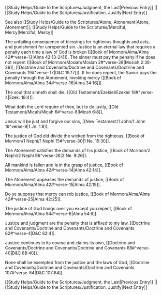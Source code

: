 [[Study Helps/Guide to the Scriptures/Judgment, the Last|Previous Entry]]  ||  [[Study Helps/Guide to the Scriptures/Justification, Justify|Next Entry]]

 See also [[Study Helps/Guide to the Scriptures/Atone, Atonement|Atone, Atonement]]; [[Study Helps/Guide to the Scriptures/Merciful, Mercy|Merciful, Mercy]]

 The unfailing consequence of blessings for righteous thoughts and acts, and punishment for unrepented sin. Justice is an eternal law that requires a penalty each time a law of God is broken ([[Book of Mormon/Alma/Alma 42#^verse-13|Alma 42:13-24]]). The sinner must pay the penalty if he does not repent ([[Book of Mormon/Mosiah/Mosiah 2#^verse-38|Mosiah 2:38-39]]; [[Doctrine and Covenants/Doctrine and Covenants/Doctrine and Covenants 19#^verse-17|D&C 19:17]]). If he does repent, the Savior pays the penalty through the Atonement, invoking mercy ([[Book of Mormon/Alma/Alma 34#^verse-16|Alma 34:16]]).

 The soul that sinneth shall die, [[Old Testament/Ezekiel/Ezekiel 18#^verse-4|Ezek. 18:4]].

 What doth the Lord require of thee, but to do justly, [[Old Testament/Micah/Micah 6#^verse-8|Micah 6:8]].

 Jesus will be just and forgive our sins, [[New Testament/1 John/1 John 1#^verse-9|1 Jn. 1:9]].

 The justice of God did divide the wicked from the righteous, [[Book of Mormon/1 Nephi/1 Nephi 15#^verse-30|1 Ne. 15:30]].

 The Atonement satisfies the demands of his justice, [[Book of Mormon/2 Nephi/2 Nephi 9#^verse-26|2 Ne. 9:26]].

 All mankind is fallen and is in the grasp of justice, [[Book of Mormon/Alma/Alma 42#^verse-14|Alma 42:14]].

 The Atonement appeases the demands of justice, [[Book of Mormon/Alma/Alma 42#^verse-15|Alma 42:15]].

 Do ye suppose that mercy can rob justice, [[Book of Mormon/Alma/Alma 42#^verse-25|Alma 42:25]].

 The justice of God hangs over you except you repent, [[Book of Mormon/Alma/Alma 54#^verse-6|Alma 54:6]].

 Justice and judgment are the penalty that is affixed to my law, [[Doctrine and Covenants/Doctrine and Covenants/Doctrine and Covenants 82#^verse-4|D&C 82:4]].

 Justice continues in its course and claims its own, [[Doctrine and Covenants/Doctrine and Covenants/Doctrine and Covenants 88#^verse-40|D&C 88:40]].

 None shall be exempted from the justice and the laws of God, [[Doctrine and Covenants/Doctrine and Covenants/Doctrine and Covenants 107#^verse-84|D&C 107:84]].

[[Study Helps/Guide to the Scriptures/Judgment, the Last|Previous Entry]]  ||  [[Study Helps/Guide to the Scriptures/Justification, Justify|Next Entry]]
